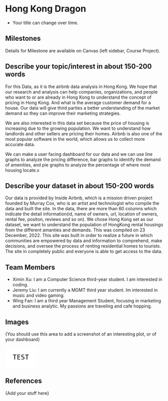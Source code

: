 # Hong Kong Dragon

- Your title can change over time.

## Milestones

Details for Milestone are available on Canvas (left sidebar, Course Project).

## Describe your topic/interest in about 150-200 words

For this Data, as it is the airbnb data analysis in Hong Kong. We hope that our research and analysis can help companies, organizations, and people who want to or are already in Hong Kong to understand the concept of pricing in Hong Kong. And what is the average customer demand for a house. Our data will give third parties a better understanding of the market demand so they can improve their marketing strategies.

We are also interested in this data set because the price of housing is increasing due to the growing population. We want to understand how landlords and other sellers are pricing their homes. Airbnb is also one of the most popular software in the world, which allows us to collect more accurate data.

We can make a user facing dashboard for our data and we can use line graphs to analyze the pricing difference, bar graphs to identify the demand of amenities, and pie graphs to analyze the percentage of where most housing locate.x
## Describe your dataset in about 150-200 words
Our data is provided by Inside Airbnb, which is a mission driven project founded by Murray Cox, who is an artist and technologist who compile the data and built the site. In the data, there are more than 60 columns which indicate the detail information(id, name of owners, url, location of owners, rental fee, positon, reviews and so on). We chose Hong Kong set as our dataset, we want to understand the population of HongKong rental housings from the different amanties and demands. This was compiled on 23 December, 2022. This site was built in order to realize a future in which communities are empowered by data and information to comprehend, make decisions, and oversee the process of renting residential homes to tourists. The site in completely public and everyone is able to get access to the data.

## Team Members

- Ximin Xu: I am a Computer Science third-year student. I am interested in coding.
- Jeremy Liu: I am currently a MGMT third year student. Im interested in music and video gaming.
- Wing Fan: I am a third year Management Student, focusing in marketing and business analytic. My passions are traveling and cafe hopping.

## Images

{You should use this area to add a screenshot of an interesting plot, or of your dashboard}

<img src ="images/test.png" width="100px">

## References

{Add your stuff here}



